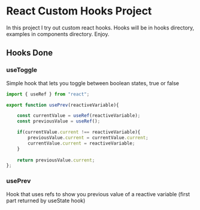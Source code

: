 # React Custom Hooks Project

In this project I try out custom react hooks. Hooks will be in hooks directory, examples in components directory. Enjoy.

## Hooks Done

### useToggle
Simple hook that lets you toggle between boolean states, true or false
```js
import { useRef } from "react";

export function usePrev(reactiveVariable){

    const currentValue = useRef(reactiveVariable);
    const previousValue = useRef();

    if(currentValue.current !== reactiveVariable){
        previousValue.current = currentValue.current;
        currentValue.current = reactiveVariable;
    }
    
    return previousValue.current;
};
```

### usePrev
Hook that uses refs to show you previous value of a reactive variable (first part returned by useState hook)

